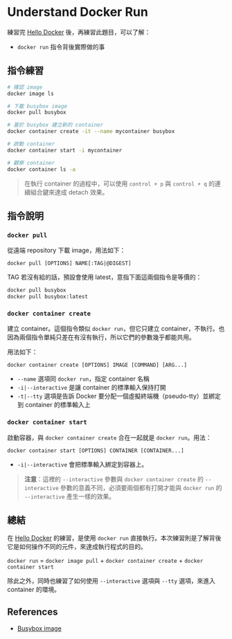 # Understand Docker Run

練習完 [Hello Docker](exercises-01-hello-docker.md) 後，再練習此題目，可以了解：

* `docker run` 指令背後實際做的事

## 指令練習

```bash
# 確認 image
docker image ls

# 下載 busybox image
docker pull busybox

# 基於 busybox 建立新的 container
docker container create -it --name mycontainer busybox

# 啟動 container
docker container start -i mycontainer

# 觀察 container
docker container ls -a
```

> 在執行 container 的過程中，可以使用 `control + p` 與 `control + q` 的連續組合鍵來達成 detach 效果。

## 指令說明

### `docker pull`

從遠端 repository 下載 image，用法如下：

```
docker pull [OPTIONS] NAME[:TAG|@DIGEST]
```

TAG 若沒有給的話，預設會使用 latest，意指下面這兩個指令是等價的：

```bash
docker pull busybox
docker pull busybox:latest
```

### `docker container create`

建立 container。這個指令類似 `docker run`，但它只建立 container，不執行。也因為兩個指令單純只差在有沒有執行，所以它們的參數幾乎都能共用。

用法如下：

```
docker container create [OPTIONS] IMAGE [COMMAND] [ARG...]
```

* `--name` 選項同 `docker run`，指定 container 名稱
* `-i|--interactive` 是讓 container 的標準輸入保持打開
* `-t|--tty` 選項是告訴 Docker 要分配一個虛擬終端機（pseudo-tty）並綁定到 container 的標準輸入上

### `docker container start`

啟動容器，與 `docker container create` 合在一起就是 `docker run`。用法： 

```
docker container start [OPTIONS] CONTAINER [CONTAINER...]
```

* `-i|--interactive` 會把標準輸入綁定到容器上。

> **注意**：這裡的 `--interactive` 參數與 `docker container create` 的 `--interactive` 參數的意義不同，必須要兩個都有打開才能與 `docker run` 的 `--interactive` 產生一樣的效果。

## 總結

在 [Hello Docker](exercises-01-hello-docker.md) 的練習，是使用 `docker run` 直接執行。本次練習則是了解背後它是如何操作不同的元件，來達成執行程式的目的。

`docker run` = `docker image pull` + `docker container create` + `docker container start` 

除此之外，同時也練習了如何使用 `--interactive` 選項與 `--tty` 選項，來進入 container 的環境。

## References

* [Busybox image](https://hub.docker.com/_/busybox)
